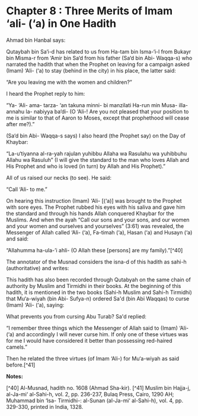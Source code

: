 Chapter 8 : Three Merits of Imam ‘ali- (‘a) in One Hadith
=========================================================

Ahmad bin Hanbal says:

Qutaybah bin Sa‘i-d has related to us from Ha-tam bin Isma-‘i-l from
Bukayr bin Misma-r from ‘Amir bin Sa‘d from his father (Sa‘d bin Abi-
Waqqa-s) who narrated the hadith that when the Prophet on leaving for a
campaign asked (Imam) ‘Ali- (‘a) to stay (behind in the city) in his
place, the latter said:

“Are you leaving me with the women and children?”

I heard the Prophet reply to him:

“Ya- ‘Ali- ama- tarza- ‘an takuna minni- bi manzilati Ha-run min Musa-
illa- annahu la- nabiyya ba‘di- (O ‘Ali-! Are you not pleased that your
position to me is similar to that of Aaron to Moses, except that
prophethood will cease after me?).”

(Sa‘d bin Abi- Waqqa-s says) I also heard (the Prophet say) on the Day
of Khaybar:

“La-u‘tiyanna al-ra-yah rajulan yuhibbu Allaha wa Rasulahu wa yuhibbuhu
Allahu wa Rasuluh” (I will give the standard to the man who loves Allah
and His Prophet and who is loved (in turn) by Allah and His Prophet).”

All of us raised our necks (to see). He said:

“Call ‘Ali- to me.”

On hearing this instruction (Imam) ‘Ali- [(‘a)] was brought to the
Prophet with sore eyes. The Prophet rubbed his eyes with his saliva and
gave him the standard and through his hands Allah conquered Khaybar for
the Muslims. And when the ayah “Call our sons and your sons, and our
women and your women and ourselves and yourselves” (3:61) was revealed,
the Messenger of Allah called ‘Ali- (‘a), Fa-timah (‘a), Hasan (‘a) and
Husayn (‘a) and said:

“Allahumma ha-ula-’i ahli- (O Allah these [persons] are my
family).”[^40]

The annotator of the Musnad considers the isna-d of this hadith as
sahi-h (authoritative) and writes:

This hadith has also been recorded through Qutabyah on the same chain
of authority by Muslim and Tirmidhi in their books. At the beginning of
this hadith, it is mentioned in the two books (Sahi-h Muslim and Sahi-h
Tirmidhi) that Mu‘a-wiyah (bin Abi- Sufya-n) ordered Sa'd (bin Abi
Waqqas) to curse (Imam) ‘Ali- (‘a), saying:

What prevents you from cursing Abu Turab?
Sa'd replied:

“I remember three things which the Messenger of Allah said to (Imam)
‘Ali- (‘a) and accordingly I will never curse him. If only one of these
virtues was for me I would have considered it better than possessing
red-haired camels.”

Then he related the three virtues (of Imam ‘Ali-) for Mu‘a-wiyah as
said before.[^41]

**Notes:**

[^40] Al-Musnad, hadith no. 1608 (Ahmad Sha-kir).
[^41] Muslim bin Hajja-j, al-Ja-mi‘ al-Sahi-h, vol. 2, pp. 236-237,
Bulaq Press, Cairo, 1290 AH; Muhammad bin ‘Isa- Tirmidhi-: al-Sunan
(al-Ja-mi‘ al-Sahi-h), vol. 4, pp. 329-330, printed in India, 1328.

